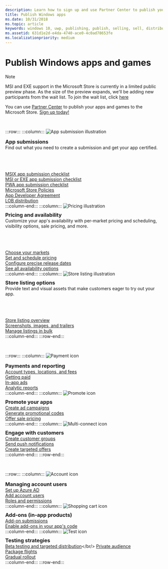 ```yaml
---
description: Learn how to sign up and use Partner Center to publish your Windows apps and games to the Microsoft Store.
title: Publish Windows apps
ms.date: 10/31/2018
ms.topic: article
keywords: windows 10, uwp, publishing, publish, selling, sell, distribute, distributing, store, dashboard
ms.assetid: 631d1e2d-e4da-4740-ace0-4c0ad78653fe
ms.localizationpriority: medium
---
```


# Publish Windows apps and games

> [!NOTE]
> MSI and EXE support in the Microsoft Store is currently in a limited public preview phase. As the size of the preview expands, we'll be adding new participants from the wait list. To join the wait list, click [here](https://aka.ms/storepreviewwaitlist)

You can use [Partner Center](https://partner.microsoft.com/dashboard) to publish your apps and games to the Microsoft Store. [Sign up today!](https://developer.microsoft.com/store/register)

<br/>

:::row:::
    :::column:::
        <img src="/media/illustrations/teams-fast-track.svg" alt="App submission illustration" />
        <h3 style="margin-top: 10px; margin-bottom: 0px">App submissions</h3>
        <p style="margin-top: 0px; margin-bottom: 50px">Find out what you need to create a submission and get your app certified.</p>
        <br>
        <a href="app-submissions.md">MSIX app submission checklist</a><br/>
        <a href="msiexe/app-submissions.md">MSI or EXE app submission checklist</a><br/>
        <a href="pwa/overview.md">PWA app submission checklist</a><br/>
        <a href="store-policies.md">Microsoft Store Policies</a><br/>
        <a href="/legal/windows/agreements/app-developer-agreement">App Developer Agreement</a><br/>
        <a href="distribute-lob-apps-to-enterprises.md">LOB distribution</a><br/>
    :::column-end:::
    :::column:::
        <img src="/media/illustrations/bcs-partner-advanced-management- billing-7.svg" alt="Pricing illustration" />
        <h3 style="margin-top: 10px; margin-bottom: 0px">Pricing and availability</h3>
        <p style="margin-top: 0px; margin-bottom: 50px">Customize your app's availability with per-market pricing and scheduling, visibility options, sale pricing, and more.</p>
        <br>
        <a href="/windows/uwp/publish/define-market-selection">Choose your markets</a><br/>
        <a href="set-and-schedule-app-pricing.md">Set and schedule pricing </a><br/>
        <a href="configure-precise-release-scheduling.md">Configure precise release dates</a><br/>
        <a href="set-app-pricing-and-availability.md">See all availability options</a><br/>
    :::column-end:::
    :::column:::
        <img src="/media/illustrations/biztalk-get-started-scenarios.svg" alt="Store listing illustration" />
        <h3 style="margin-top: 10px; margin-bottom: 0px">Store listing options</h3>
        <p style="margin-top: 0px; margin-bottom: 50px">Provide text and visual assets that make customers eager to try out your app.</p>
        <br>
        <a href="create-app-store-listings.md">Store listing overview</a><br/>
        <a href="app-screenshots-and-images.md">Screenshots, images, and trailers</a><br/>
        <a href="import-and-export-store-listings.md">Manage listings in bulk </a><br/>
    :::column-end:::
:::row-end:::

<br/>

:::row:::
    :::column:::
        <img src="/media/illustrations/team-services-get-started-account-manager.svg" alt="Payment icon" />
        <h3 style="margin-top: 10px; margin-bottom: 0px">Payments and reporting</h3>
        <a href="account-types-locations-and-fees.md">Account types, locations, and fees</a><br/>
        <a href="/partner-center/marketplace-get-paid">Getting paid</a><br/>
        <a href="in-app-ads.md">In-app ads</a><br/>
        <a href="analytics.md">Analytic reports</a><br/>
    :::column-end:::
    :::column:::
        <img src="/media/illustrations/ms365enterprise-partner-news-2.svg" alt="Promote icon" />
        <h3 style="margin-top: 10px; margin-bottom: 0px">Promote your apps</h3>
        <a href="/windows/uwp/monetize/">Create ad campaigns</a><br/>
        <a href="generate-promotional-codes.md">Generate promotional codes</a><br/>
        <a href="put-apps-and-add-ons-on-sale.md">Offer sale pricing</a><br/>
    :::column-end:::
    :::column:::
        <img src="/media/illustrations/virtualization-hperv-server-community.svg" alt="Multi-connect icon" />
        <h3 style="margin-top: 10px; margin-bottom: 0px">Engage with customers</h3>
        <a href="create-customer-groups.md">Create customer groups</a><br/>
        <a href="send-push-notifications-to-your-apps-customers.md">Send push notifications</a><br/>
        <a href="use-targeted-offers-to-maximize-engagement-and-conversions.md">Create targeted offers</a><br/>
    :::column-end:::
:::row-end:::

<br/>

:::row:::
    :::column:::
        <img src="/media/illustrations/bcs-user-management-add-customer-1.svg" alt="Account icon" />
        <h3 style="margin-top: 10px; margin-bottom: 0px">Managing account users</h3>
        <a href="/windows/uwp/publish/associate-azure-ad-with-partner-center">Set up Azure AD</a><br/>
        <a href="add-users-groups-and-azure-ad-applications.md">Add account users</a><br/>
        <a href="set-custom-permissions-for-account-users.md">Roles and permissions</a><br/>
    :::column-end:::
    :::column:::
        <img src="/media/illustrations/sql-get-started-download.svg" alt="Shopping cart icon" />
        <h3 style="margin-top: 10px; margin-bottom: 0px">Add-ons (in-app products)</h3>
        <a href="add-on-submissions.md">Add-on submissions</a><br/>
        <a href="../monetize/in-app-purchases-and-trials.md">Enable add-ons in your app's code</a><br/>
    :::column-end:::
    :::column:::
        <img src="/media/illustrations/team-services-dev-ops-test.svg" alt="Test icon" />
        <h3 style="margin-top: 10px; margin-bottom: 0px">Testing strategies</h3>
        <a href="beta-testing-and-targeted-distribution.md">Beta testing and targeted distribution</a></br/>
        <a href="choose-visibility-options.md#audience">Private audience</a><br/>
        <a href="package-flights.md">Package flights</a><br/>
        <a href="gradual-package-rollout.md">Gradual rollout</a><br/>
    :::column-end:::
:::row-end:::

